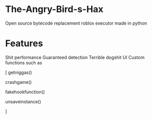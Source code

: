 # The-Angry-Bird-s-Hax
Open source bytecode replacement roblox executor made in python
# Features
Shit performance
Guaranteed detection
Terrible dogshit UI
Custom functions such as 

[
getniggas()

crashgame()

fakehookfunction()

unsaveinstance()

]
